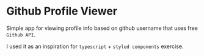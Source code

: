 # Github Profile Viewer

Simple app for viewing profile info based on github username that uses free `Github API`.

I used it as an inspiration for `typescript` + `styled components` exercise.
